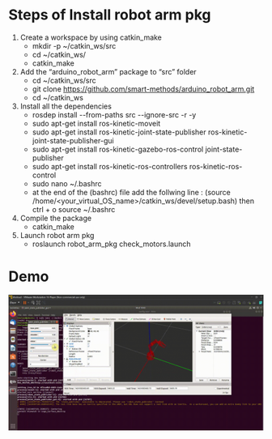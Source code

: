 # Steps of Install robot arm pkg

1. Create a workspace by using catkin_make
	- mkdir -p ~/catkin_ws/src
	- cd ~/catkin_ws/
	- catkin_make
2. Add the “arduino_robot_arm” package to “src” folder
	- cd ~/catkin_ws/src
	- git clone https://github.com/smart-methods/arduino_robot_arm.git 
	- cd ~/catkin_ws
3. Install all the dependencies 
	- rosdep install --from-paths src --ignore-src -r -y
	- sudo apt-get install ros-kinetic-moveit
	- sudo apt-get install ros-kinetic-joint-state-publisher ros-kinetic-joint-state-publisher-gui
	- sudo apt-get install ros-kinetic-gazebo-ros-control joint-state-publisher
	- sudo apt-get install ros-kinetic-ros-controllers ros-kinetic-ros-control
	- sudo nano ~/.bashrc
	- at the end of the (bashrc) file add the follwing line :
		(source /home/<your_virtual_OS_name>/catkin_ws/devel/setup.bash)
		then 
		ctrl + o
		source ~/.bashrc
4. Compile the package
	- catkin_make
5. Launch robot arm pkg
	- roslaunch robot_arm_pkg check_motors.launch

# Demo


<img src="Demo.gif"/>

